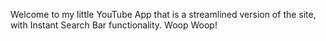 Welcome to my little YouTube App that is a streamlined version of the site, with Instant Search Bar functionality. Woop Woop!
